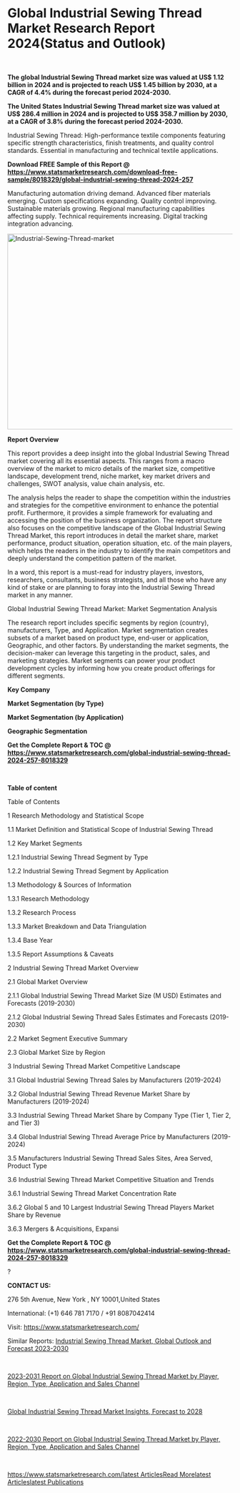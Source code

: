 <h1>Global Industrial Sewing Thread Market Research Report 2024(Status and Outlook)</h1><br/><p><strong>The global Industrial Sewing Thread market size was valued at US$ 1.12 billion in 2024 and is projected to reach US$ 1.45 billion by 2030, at a <strong>CAGR</strong> of 4.4% during the forecast period 2024-2030.</strong></p>
 
 
 
 <p><strong>The United States Industrial Sewing Thread market size was valued at US$ 286.4 million in 2024 and is projected to US$ 358.7 million by 2030, at a <strong>CAGR</strong> of 3.8% during the forecast period 2024-2030.</strong></p>
 
 
 
 <p>Industrial Sewing Thread: High-performance textile components featuring specific strength characteristics, finish treatments, and quality control standards. Essential in manufacturing and technical textile applications.</p>
 
 
 
 <p><strong>Download FREE Sample of this Report @ <a href="https://www.statsmarketresearch.com/download-free-sample/8018329/global-industrial-sewing-thread-2024-257">https://www.statsmarketresearch.com/download-free-sample/8018329/global-industrial-sewing-thread-2024-257</a></strong></p>
 
 
 
 <p>Manufacturing automation driving demand. Advanced fiber materials emerging. Custom specifications expanding. Quality control improving. Sustainable materials growing. Regional manufacturing capabilities affecting supply. Technical requirements increasing. Digital tracking integration advancing.</p>
 
 
 
 <p><img alt="Industrial-Sewing-Thread-market" src="https://www.grandresearchstore.com/assets/report-images/Industrial_Sewing_Thread_market.png" style="width: 730px; height: 438px;" /></p>
 
 
 
 <p><strong>Report Overview</strong></p>
 
 
 
 <p>This report provides a deep insight into the global Industrial Sewing Thread market covering all its essential aspects. This ranges from a macro overview of the market to micro details of the market size, competitive landscape, development trend, niche market, key market drivers and challenges, SWOT analysis, value chain analysis, etc.</p>
 
 
 
 <p>The analysis helps the reader to shape the competition within the industries and strategies for the competitive environment to enhance the potential profit. Furthermore, it provides a simple framework for evaluating and accessing the position of the business organization. The report structure also focuses on the competitive landscape of the Global Industrial Sewing Thread Market, this report introduces in detail the market share, market performance, product situation, operation situation, etc. of the main players, which helps the readers in the industry to identify the main competitors and deeply understand the competition pattern of the market.</p>
 
 
 
 <p>In a word, this report is a must-read for industry players, investors, researchers, consultants, business strategists, and all those who have any kind of stake or are planning to foray into the Industrial Sewing Thread market in any manner.</p>
 
 
 
 <p>Global Industrial Sewing Thread Market: Market Segmentation Analysis</p>
 
 
 
 <p>The research report includes specific segments by region (country), manufacturers, Type, and Application. Market segmentation creates subsets of a market based on product type, end-user or application, Geographic, and other factors. By understanding the market segments, the decision-maker can leverage this targeting in the product, sales, and marketing strategies. Market segments can power your product development cycles by informing how you create product offerings for different segments.</p>
 
 
 
 <p><strong>Key Company</strong></p>
 
 
 
 <p><strong>Market Segmentation (by Type)</strong></p>
 
 
 
 <p><strong>Market Segmentation (<strong>by Application</strong>)</strong></p>
 
 
 
 <p><strong>Geographic Segmentation</strong></p>
 
 
 
 <div><b>Get the Complete Report & TOC @ <a href="https://www.statsmarketresearch.com/global-industrial-sewing-thread-2024-257-8018329">https://www.statsmarketresearch.com/global-industrial-sewing-thread-2024-257-8018329</a></b></div>
 
 
 
 <p><br />
 
 <b>Table of content</b></p>
 
 
 
 <p>Table of Contents<br />
 
 1 Research Methodology and Statistical Scope<br />
 
 1.1 Market Definition and Statistical Scope of Industrial Sewing Thread<br />
 
 1.2 Key Market Segments<br />
 
 1.2.1 Industrial Sewing Thread Segment by Type<br />
 
 1.2.2 Industrial Sewing Thread Segment by Application<br />
 
 1.3 Methodology & Sources of Information<br />
 
 1.3.1 Research Methodology<br />
 
 1.3.2 Research Process<br />
 
 1.3.3 Market Breakdown and Data Triangulation<br />
 
 1.3.4 Base Year<br />
 
 1.3.5 Report Assumptions & Caveats<br />
 
 2 Industrial Sewing Thread Market Overview<br />
 
 2.1 Global Market Overview<br />
 
 2.1.1 Global Industrial Sewing Thread Market Size (M USD) Estimates and Forecasts (2019-2030)<br />
 
 2.1.2 Global Industrial Sewing Thread Sales Estimates and Forecasts (2019-2030)<br />
 
 2.2 Market Segment Executive Summary<br />
 
 2.3 Global Market Size by Region<br />
 
 3 Industrial Sewing Thread Market Competitive Landscape<br />
 
 3.1 Global Industrial Sewing Thread Sales by Manufacturers (2019-2024)<br />
 
 3.2 Global Industrial Sewing Thread Revenue Market Share by Manufacturers (2019-2024)<br />
 
 3.3 Industrial Sewing Thread Market Share by Company Type (Tier 1, Tier 2, and Tier 3)<br />
 
 3.4 Global Industrial Sewing Thread Average Price by Manufacturers (2019-2024)<br />
 
 3.5 Manufacturers Industrial Sewing Thread Sales Sites, Area Served, Product Type<br />
 
 3.6 Industrial Sewing Thread Market Competitive Situation and Trends<br />
 
 3.6.1 Industrial Sewing Thread Market Concentration Rate<br />
 
 3.6.2 Global 5 and 10 Largest Industrial Sewing Thread Players Market Share by Revenue<br />
 
 3.6.3 Mergers & Acquisitions, Expansi</p>
 
 
 
 <div><b>Get the Complete Report & TOC @ <a href="https://www.statsmarketresearch.com/global-industrial-sewing-thread-2024-257-8018329">https://www.statsmarketresearch.com/global-industrial-sewing-thread-2024-257-8018329</a></b></div>
 
 
 
 <p>? </p>
 
 
 
 <p><b>CONTACT US:</b><br />
 
 276 5th Avenue, New York , NY 10001,United States<br />
 
 International: (+1) 646 781 7170 / +91 8087042414<br />
 
 Visit: <a href="https://www.statsmarketresearch.com/">https://www.statsmarketresearch.com/</a><br />
 
 Similar Reports: <a href="https://www.statsmarketresearch.com/global-industrial-sewing-thread-2024-257-8018329">Industrial Sewing Thread Market, Global Outlook and Forecast 2023-2030</a><br />
 
 <br />
 
 <a href="https://www.statsmarketresearch.com/global-industrial-sewing-thread-2024-257-8018329">2023-2031 Report on Global Industrial Sewing Thread Market by Player, Region, Type, Application and Sales Channel</a><br />
 
 <br />
 
 <a href="https://www.statsmarketresearch.com/global-industrial-sewing-thread-2024-257-8018329">Global Industrial Sewing Thread Market Insights, Forecast to 2028</a><br />
 
 <br />
 
 <a href="https://www.statsmarketresearch.com/global-industrial-sewing-thread-2024-257-8018329">2022-2030 Report on Global Industrial Sewing Thread Market by Player, Region, Type, Application and Sales Channel</a><br />
 
 <br />
 
 <a href="https://gyeongbokgung.com">https://www.statsmarketresearch.com/</a><a href="https://hallyeomaritime.com">latest Articles</a><a href="https://jingwansa.com">Read More</a><a href="https://nguoiviet.jp/">latest Articles</a><a href="https://www.intelmarketresearch.com/">latest Publications</a></p>